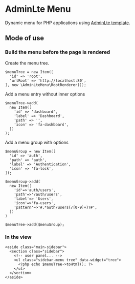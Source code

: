 # AdminLte Menu
Dynamic menu for PHP applications using [AdminLte template](https://github.com/ColorlibHQ/AdminLTE).

## Mode of use

### Build the menu before the page is rendered

Create the menu tree.

    $menuTree = new Item([
      'id' => 'root',
      'urlRoot' => 'http://localhost:80',
    ], new \AdminLteMenu\RootRenderer());

Add a menu entry without inner options

    $menuTree->add(
      new Item([
        'id' => 'dashboard',
        'label' => 'Dashboard',
        'path' => '',
        'icon' => 'fa-dashboard',
      ])
    );

Add a menu group with options

    $menuGroup = new Item([
      'id' => 'auth',
      'path' => 'auth',
      'label' => 'Authentication',
      'icon' => 'fa-lock',
    ]);

    $menuGroup->add(
      new Item([
        'id'=>'auth/users',
        'path'=>'/auth/users',
        'label'=> 'Users',
        'icon'=>'fa-users',
        'pattern'=>'#.*auth/users(/[0-9]+)?#',
      ])
    )

    $menuTree->add($menuGroup);

### In the view

    <aside class="main-sidebar">
      <section class="sidebar">
        <!-- user panel... -->
        <ul class="sidebar-menu tree" data-widget="tree">
          <?php echo $menuTree->toHtml(); ?>
        </ul>
      </section>
    </aside>
